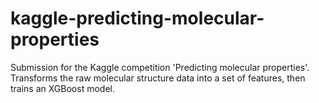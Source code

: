 # kaggle-predicting-molecular-properties
Submission for the Kaggle competition 'Predicting molecular properties'. Transforms the raw molecular structure data into a set of features, then trains an XGBoost model.
